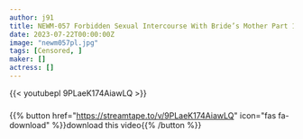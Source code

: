 ```yaml
---
author: j91
title: NEWM-057 Forbidden Sexual Intercourse With Bride’s Mother Part 18 I’d Rather Have A Mother-in-law Than A Wife… Marika Kobayashi
date: 2023-07-22T00:00:00Z
image: "newm057pl.jpg"
tags: [Censored, ]
maker: []
actress: []
---
```



{{< youtubepl 9PLaeK174AiawLQ >}}
###

{{% button href="https://streamtape.to/v/9PLaeK174AiawLQ" icon="fas fa-download" %}}download this video{{% /button %}}
